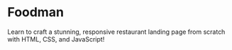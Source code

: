 # Foodman
Learn to craft a stunning, responsive restaurant landing page from scratch with HTML, CSS, and JavaScript!
